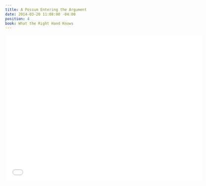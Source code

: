 ```yaml
---
title: A Possum Entering the Argument
date: 2014-03-20 11:08:00 -04:00
position: 4
book: What the Right Hand Knows
---
```


<iframe width="640" height="480" src="//www.youtube.com/embed/GLk-W6xUZHM?rel=0" frameborder="0" allowfullscreen></iframe>
